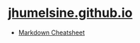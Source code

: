 # [jhumelsine.github.io](https://jhumelsine.github.io)

* [Markdown Cheatsheet](https://github.com/adam-p/markdown-here/wiki/Markdown-Cheatsheet)
